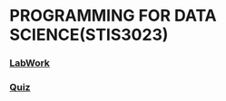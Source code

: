 # PROGRAMMING FOR DATA SCIENCE(STIS3023)
### [LabWork](https://github.com/weicai812/Data-Science/tree/main/LabWorks)
### [Quiz](https://github.com/weicai812/Data-Science/tree/main/Quiz)
